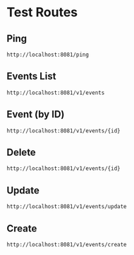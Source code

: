 # Test Routes

## Ping

`http://localhost:8081/ping`

## Events List

`http://localhost:8081/v1/events`

## Event (by ID)

`http://localhost:8081/v1/events/{id}`

## Delete 

`http://localhost:8081/v1/events/{id}`

## Update

`http://localhost:8081/v1/events/update`

## Create

`http://localhost:8081/v1/events/create`